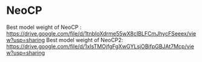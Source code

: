 # NeoCP

Best model weight of NeoCP : https://drive.google.com/file/d/1tnbIoXdrme55wX8cIBLFCmJhycFSeeex/view?usp=sharing
Best model weight of NeoCP2: https://drive.google.com/file/d/1xIsTMOjfgFgXwGYLsjOBifpGBJAt7Mcp/view?usp=sharing
